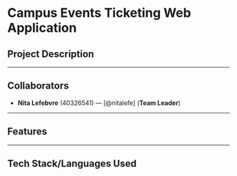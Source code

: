 # Campus Events Ticketing Web Application
## Project Description

---
## Collaborators
- **Nita Lefebvre** (40326541) — [@nitalefe] (**Team Leader**)

---
## Features

---
## Tech Stack/Languages Used
